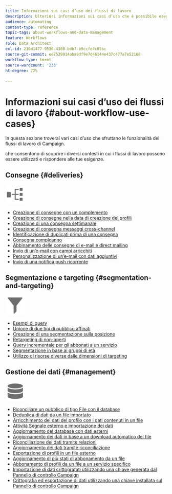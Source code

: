 ```yaml
---
title: Informazioni sui casi d’uso dei flussi di lavoro
description: Ulteriori informazioni sui casi d’uso che è possibile eseguire utilizzando i flussi di lavoro di Campaign Standard.
audience: automating
content-type: reference
topic-tags: about-workflows-and-data-management
feature: Workflows
role: Data Architect
exl-id: 210d1477-9536-4308-bdb7-b9ccfe4c85bc
source-git-commit: ee7539914aba9df9e7d46144e437c477a7e52168
workflow-type: tm+mt
source-wordcount: '233'
ht-degree: 72%

---
```


# Informazioni sui casi d’uso dei flussi di lavoro {#about-workflow-use-cases}

In questa sezione troverai vari casi d’uso che sfruttano le funzionalità dei flussi di lavoro di Campaign.

che consentono di scoprire i diversi contesti in cui i flussi di lavoro possono essere utilizzati e rispondere alle tue esigenze.

## Consegne {#deliveries}

<img src="assets/do-not-localize/icon_workflows.svg" width="60px">

* [Creazione di consegne con un complemento](../../automating/using/workflow-created-query-with-complement.md)
* [Creazione di consegne nella data di creazione dei profili](../../automating/using/workflow-creation-date-query.md)
* [Creazione di una consegna settimanale](../../automating/using/workflow-weekly-offer.md)
* [Creazione di consegna messaggi cross-channel](../../automating/using/workflow-cross-channel-delivery.md)
* [Identificazione di duplicati prima di una consegna](../../automating/using/identifying-duplicated-before-delivery.md)
* [Consegna compleanno](../../automating/using/birthday-delivery.md)
* [Abbinamento delle consegne di e-mail e direct mailing](../../automating/using/coupling-email-direct-mail.md)
* [Invio di un’e-mail con campi arricchiti](../../automating/using/sending-email-enriched-fields.md)
* [Personalizzazione di un’e-mail con dati aggiuntivi](../../automating/using/personalizing-email-with-additional-data.md)
* [Invio di una notifica push ricorrente](../../automating/using/recurring-push-notifications.md)

## Segmentazione e targeting {#segmentation-and-targeting}

<img src="assets/do-not-localize/icon_filter.svg" width="60px">

* [Esempi di query](../../automating/using/query-samples.md)
* [Unione di due tipi di pubblico affinati](../../automating/using/union-on-two-refined-audiences.md)
* [Creazione di una segmentazione sulla posizione](../../automating/using/workflow-segmentation-location.md)
* [Retargeting di non-aperti](../../automating/using/workflow-cross-channel-retargeting.md)
* [Query incrementale per gli abbonati a un servizio](../../automating/using/incremental-query-on-subscribers.md)
* [Segmentazione in base ai gruppi di età](../../automating/using/segmentation-age-groups.md)
* [Utilizzo di risorse diverse dalle dimensioni di targeting](../../automating/using/using-resources-different-from-targeting-dimensions.md)

## Gestione dei dati {#management}

<img src="assets/do-not-localize/icon_manage.svg" width="60px">

* [Riconciliare un pubblico di tipo File con il database](../../automating/using/reconcile-file-audience-with-database.md)
* [Deduplica di dati da un file importato](../../automating/using/deduplicating-data-imported-file.md)
* [Arricchimento dei dati del profilo con i dati contenuti in un file](../../automating/using/enriching-profile-data-file.md)
* [Attività Segnale esterno e importazione dei dati](../../automating/using/external-signal-data-import.md)
* [Aggiornamento del database con dati esterni](../../automating/using/update-database-file.md)
* [Aggiornamento dei dati in base a un download automatico del file](../../automating/using/update-data-automatic-download.md)
* [Riconciliazione dei dati tramite relazioni](../../automating/using/reconciliation-using-relations.md)
* [Aggiornamento dei dati tramite riconciliazione](../../automating/using/data-update-reconciliation.md)
* [Esportazione di profili in un file esterno](../../automating/using/exporting-profiles-in-file.md)
* [Aggiornamento di più stati di abbonamento da un file](../../automating/using/updating-subscriptions-from-file.md)
* [Abbonamento di profili da un file a un servizio specifico](../../automating/using/subscribing-profiles-from-file.md)
* [Importazione di dati crittografati utilizzando una chiave generata dal Pannello di controllo Campaign](../../automating/using/managing-encrypted-data.md#use-case-gpg-decrypt)
* [Crittografia ed esportazione di dati utilizzando una chiave installata sul Pannello di controllo Campaign](../../automating/using/managing-encrypted-data.md#use-case-gpg-encrypt)
